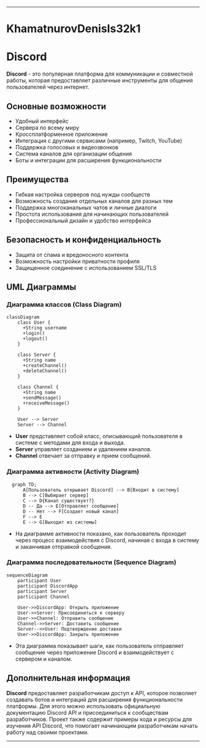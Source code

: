 
---

# KhamatnurovDenisIs32k1
# Discord

**Discord** - это популярная платформа для коммуникации и совместной работы, которая предоставляет различные инструменты для общения пользователей через интернет.

## Основные возможности
- Удобный интерфейс
- Сервера по всему миру
- Кроссплатформенное приложение
- Интеграция с другими сервисами (например, Twitch, YouTube)
- Поддержка голосовых и видеозвонков
- Система каналов для организации общения
- Боты и интеграции для расширения функциональности

## Преимущества
- Гибкая настройка серверов под нужды сообществ
- Возможность создания отдельных каналов для разных тем
- Поддержка многоканальных чатов и личные диалоги
- Простота использования для начинающих пользователей
- Профессиональный дизайн и удобство интерфейса

## Безопасность и конфиденциальность
- Защита от спама и вредоносного контента
- Возможность настройки приватности профиля
- Защищенное соединение с использованием SSL/TLS

## UML Диаграммы

### Диаграмма классов (Class Diagram)

```mermaid
classDiagram
    class User {
      +String username
      +login()
      +logout()
    }

    class Server {
      +String name
      +createChannel()
      +deleteChannel()
    }

    class Channel {
      +String name
      +sendMessage()
      +receiveMessage()
    }

    User --> Server
    Server --> Channel
```

- **User** представляет собой класс, описывающий пользователя в системе с методами для входа и выхода.
- **Server** управляет созданием и удалением каналов.
- **Channel** отвечает за отправку и прием сообщений.

### Диаграмма активности (Activity Diagram)

```mermaid
  graph TD;
      A[Пользователь открывает Discord] --> B[Входит в систему]
      B --> C[Выбирает сервер]
      C --> D{Канал существует?}
      D -- Да --> E[Отправляет сообщение]
      D -- Нет --> F[Создает новый канал]
      F --> E
      E --> G[Выходит из системы]
```

- На диаграмме активности показано, как пользователь проходит через процесс взаимодействия с Discord, начиная с входа в систему и заканчивая отправкой сообщения.

### Диаграмма последовательности (Sequence Diagram)

```mermaid
sequenceDiagram
    participant User
    participant DiscordApp
    participant Server
    participant Channel

    User->>DiscordApp: Открыть приложение
    User->>Server: Присоединиться к серверу
    User->>Channel: Отправить сообщение
    Channel->>Server: Доставить сообщение
    Server-->>User: Подтверждение доставки
    User->>DiscordApp: Закрыть приложение
```

- Эта диаграмма показывает шаги, как пользователь отправляет сообщение через приложение Discord и взаимодействует с сервером и каналом.

## Дополнительная информация
**Discord** предоставляет разработчикам доступ к API, которое позволяет создавать ботов и интеграций для расширения функциональности платформы. Для этого можно использовать официальную документацию Discord API и присоединиться к сообществам разработчиков.
Проект также содержит примеры кода и ресурсы для изучения API Discord, что помогает начинающим разработчикам начать работу над своими проектами.

---
